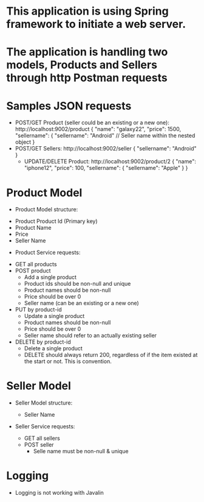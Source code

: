 # This application is using Spring framework to initiate a web server. 
# The application is handling two models, Products and Sellers through http Postman requests

# Samples JSON requests
- POST/GET Product (seller could be an existing or a new one): http://localhost:9002/product
  {
    "name": "galaxy22",
    "price": 1500,
    "sellername": {
    "sellername": "Android"  // Seller name within the nested object
    }
- POST/GET Sellers: http://localhost:9002/seller
  {
  "sellername": "Android"
  }
  - UPDATE/DELETE Product: http://localhost:9002/product/2
    {
    "name": "iphone12",
    "price": 100,
    "sellername": {
    "sellername": "Apple"
    }
    }

# Product Model
-  Product Model structure:
  * Product Product Id (Primary key) 
  * Product Name 
  * Price 
  * Seller Name

-  Product Service requests:
  * GET all products
  * POST product 
    * Add a single product
    * Product ids should be non-null and unique
    * Product names should be non-null
    * Price should be over 0
    * Seller name (can be an existing or a new one)
  * PUT by product-id
    * Update a single product
    * Product names should be non-null
    * Price should be over 0
    * Seller name should refer to an actually existing seller
  * DELETE by product-id
    * Delete a single product
    * DELETE should always return 200, regardless of if the item existed at the start or not. This is convention.

# Seller Model
- Seller Model structure:
  * Seller Name

- Seller Service requests:
    * GET all sellers
    * POST seller
      * Selle name must be non-null & unique
 

# Logging
- Logging is not working with Javalin

